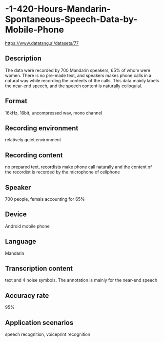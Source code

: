 # -1-420-Hours-Mandarin-Spontaneous-Speech-Data-by-Mobile-Phone
https://www.datatang.ai/datasets/77

## Description
The data were recorded by 700 Mandarin speakers, 65% of whom were women. There is no pre-made text, and speakers makes phone calls in a natural way while recording the contents of the calls. This data mainly labels the near-end speech, and the speech content is naturally colloquial.

## Format
16kHz, 16bit, uncompressed wav, mono channel

## Recording environment
relatively quiet environment

## Recording content
no prepared text, recordists make phone call naturally and the content of the recordist is recorded by the microphone of cellphone

## Speaker
700 people, femals accounting for 65%

## Device
Android mobile phone

## Language
Mandarin

## Transcription content
text and 4 noise symbols. The annotation is mainly for the near-end speech

## Accuracy rate
95%

## Application scenarios
speech recognition, voiceprint recognition
